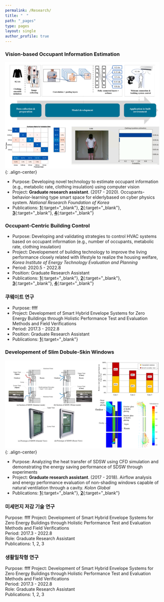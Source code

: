 ```yaml
---
permalink: /Research/
title: "　"
path: "_pages"
type: pages
layout: single
author_profile: true
---
```

### Vision-based Occupant Information Estimation 
![이미지 alt](/assets/images/Vision.png)
{: .align-center}   
* Purpose: Developing novel technology to estimate occupant information (e.g., metabolic rate, clothing insulation) using computer vision
* Project: __Graduate research assistant__. (2017 - 2020). Occupants-behavior-learning type smart space for elderlybased on cyber physics system. _National Research Foundation of Korea_  
* Publications: [__1__](https://www.sciencedirect.com/science/article/pii/S0360132321004388){:target="_blank"}, [__2__](https://www.mdpi.com/2071-1050/11/20/5702){:target="_blank"}, [__3__](https://www.mdpi.com/2073-4433/11/1/106){:target="_blank"}, [__4__](https://link.springer.com/article/10.1007/s12273-020-0707-1){:target="_blank"}   

### Occupant-Centric Building Control
* Purpose: Developing and validating strategies to control HVAC systems based on occupant information (e.g., number of occupants, metabolic rate, clothing insulation)
* Project: Developement of building technology to improve the living performance closely related with lifestyle to realize the housing welfare, _Korea Institute of Energy Technology Evaluation and Planning_   
* Period: 2020.5 - 2022.8   
* Position: Graduate Research Assistant   
* Publications: [__1__](https://www.sciencedirect.com/science/article/pii/S0360132322007272){:target="_blank"}, [__2__](https://www.sciencedirect.com/science/article/pii/S0360132322007272){:target="_blank"}, [__3__](https://www.sciencedirect.com/science/article/pii/S0378778821006733){:target="_blank"}, [__4__](https://www.sciencedirect.com/science/article/pii/S0360132321004662){:target="_blank"}   

### 쿠웨이트 연구
* Purpose: ffff
* Project: Development of Smart Hybrid Envelope Systems for Zero Energy Buildings through Holistic Performance Test and Evaluation Methods and Field Verifications   
* Period: 2017.3 - 2022.8   
* Position: Graduate Research Assistant   
* Publications: [__1__](https://www.sciencedirect.com/science/article/pii/S036013232100754X){:target="_blank"}

### Developement of Slim Dobule-Skin Windows
![이미지 alt](/assets/images/SDSW.png)
{: .align-center}   
* Purpose: Analyzing the heat transfer of SDSW using CFD simulation and demonstrating the energy saving performance of SDSW through experiments   
* Project: __Graduate research assistant__. (2017 - 2018). Airflow analysis and energy performance evaluation of non-shading windows capable of natural ventilation through a cavity. _Kolon Global_   
* Publications: [__1__](https://www.sciencedirect.com/science/article/pii/S1359431119311081){:target="_blank"}, [__2__](https://www.sciencedirect.com/science/article/pii/S0378778821009658){:target="_blank"}   

### 미세먼지 저감 기술 연구
Purpose: ffff
Project: Development of Smart Hybrid Envelope Systems for Zero Energy Buildings through Holistic Performance Test and Evaluation Methods and Field Verifications   
Period: 2017.3 - 2022.8   
Role: Graduate Research Assistant   
Publications: 1, 2, 3   

### 생활밀착형 연구
Purpose: ffff
Project: Development of Smart Hybrid Envelope Systems for Zero Energy Buildings through Holistic Performance Test and Evaluation Methods and Field Verifications   
Period: 2017.3 - 2022.8   
Role: Graduate Research Assistant   
Publications: 1, 2, 3   
